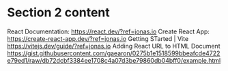 # Section 2 content
React Documentation: https://react.dev/?ref=jonas.io
Create React App: https://create-react-app.dev/?ref=jonas.io
Getting STarted | Vite https://vitejs.dev/guide/?ref=jonas.io
Adding React URL to HTML Document https://gist.githubusercontent.com/gaearon/0275b1e1518599bbeafcde4722e79ed1/raw/db72dcbf3384ee1708c4a07d3be79860db04bff0/example.html

